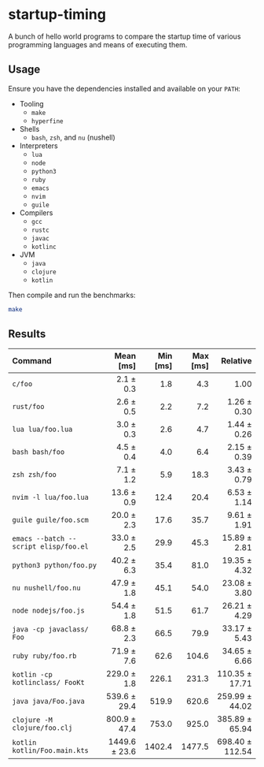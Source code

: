 startup-timing
==============

A bunch of hello world programs to compare the startup time of various programming languages and means of executing them.

Usage
-----

Ensure you have the dependencies installed and available on your `PATH`:

- Tooling
  - `make`
  - `hyperfine`
- Shells
    - `bash`, `zsh`, and `nu` (nushell)
- Interpreters
  - `lua`
  - `node`
  - `python3`
  - `ruby`
  - `emacs`
  - `nvim`
  - `guile`
- Compilers
  - `gcc`
  - `rustc`
  - `javac`
  - `kotlinc`
- JVM
  - `java`
  - `clojure`
  - `kotlin`

Then compile and run the benchmarks:

```bash
make
```

Results
-------

| Command | Mean [ms] | Min [ms] | Max [ms] | Relative |
|:---|---:|---:|---:|---:|
| `c/foo` | 2.1 ± 0.3 | 1.8 | 4.3 | 1.00 |
| `rust/foo` | 2.6 ± 0.5 | 2.2 | 7.2 | 1.26 ± 0.30 |
| `lua lua/foo.lua` | 3.0 ± 0.3 | 2.6 | 4.7 | 1.44 ± 0.26 |
| `bash bash/foo` | 4.5 ± 0.4 | 4.0 | 6.4 | 2.15 ± 0.39 |
| `zsh zsh/foo` | 7.1 ± 1.2 | 5.9 | 18.3 | 3.43 ± 0.79 |
| `nvim -l lua/foo.lua` | 13.6 ± 0.9 | 12.4 | 20.4 | 6.53 ± 1.14 |
| `guile guile/foo.scm` | 20.0 ± 2.3 | 17.6 | 35.7 | 9.61 ± 1.91 |
| `emacs --batch --script elisp/foo.el` | 33.0 ± 2.5 | 29.9 | 45.3 | 15.89 ± 2.81 |
| `python3 python/foo.py` | 40.2 ± 6.3 | 35.4 | 81.0 | 19.35 ± 4.32 |
| `nu nushell/foo.nu` | 47.9 ± 1.8 | 45.1 | 54.0 | 23.08 ± 3.80 |
| `node nodejs/foo.js` | 54.4 ± 1.8 | 51.5 | 61.7 | 26.21 ± 4.29 |
| `java -cp javaclass/ Foo` | 68.8 ± 2.3 | 66.5 | 79.9 | 33.17 ± 5.43 |
| `ruby ruby/foo.rb` | 71.9 ± 7.6 | 62.6 | 104.6 | 34.65 ± 6.66 |
| `kotlin -cp kotlinclass/ FooKt` | 229.0 ± 1.8 | 226.1 | 231.3 | 110.35 ± 17.71 |
| `java java/Foo.java` | 539.6 ± 29.4 | 519.9 | 620.6 | 259.99 ± 44.02 |
| `clojure -M clojure/foo.clj` | 800.9 ± 47.4 | 753.0 | 925.0 | 385.89 ± 65.94 |
| `kotlin kotlin/Foo.main.kts` | 1449.6 ± 23.6 | 1402.4 | 1477.5 | 698.40 ± 112.54 |
